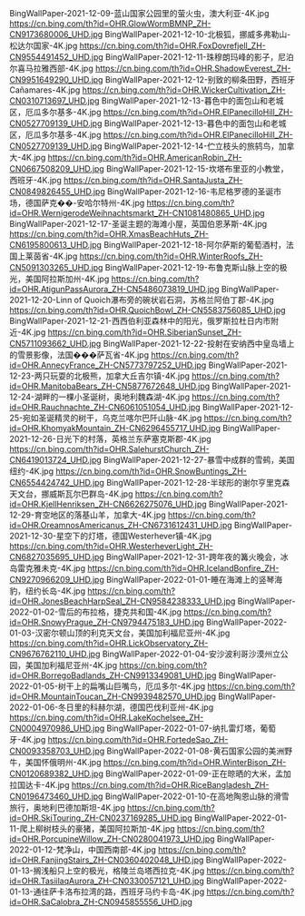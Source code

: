 BingWallPaper-2021-12-09-蓝山国家公园里的萤火虫，澳大利亚-4K.jpg
https://cn.bing.com/th?id=OHR.GlowWormBMNP_ZH-CN9173680006_UHD.jpg
BingWallPaper-2021-12-10-北极狐，挪威多弗勒山-松达尔国家-4K.jpg
https://cn.bing.com/th?id=OHR.FoxDovrefjell_ZH-CN9554491452_UHD.jpg
BingWallPaper-2021-12-11-珠穆朗玛峰的影子，尼泊尔喜马拉雅西部-4K.jpg
https://cn.bing.com/th?id=OHR.ShadowEverest_ZH-CN9951649290_UHD.jpg
BingWallPaper-2021-12-12-别致的柳条田野，西班牙Cañamares-4K.jpg
https://cn.bing.com/th?id=OHR.WickerCultivation_ZH-CN0310713697_UHD.jpg
BingWallPaper-2021-12-13-暮色中的面包山和老城区，厄瓜多尔基多-4K.jpg
https://cn.bing.com/th?id=OHR.ElPanecilloHill_ZH-CN0527709139_UHD.jpg
BingWallPaper-2021-12-13-暮色中的面包山和老城区，厄瓜多尔基多-4K.jpg
https://cn.bing.com/th?id=OHR.ElPanecilloHill_ZH-CN0527709139_UHD.jpg
BingWallPaper-2021-12-14-伫立枝头的旅鸫鸟，加拿大-4K.jpg
https://cn.bing.com/th?id=OHR.AmericanRobin_ZH-CN0667508209_UHD.jpg
BingWallPaper-2021-12-15-坎塔布里亚的小教堂，西班牙-4K.jpg
https://cn.bing.com/th?id=OHR.SantaJusta_ZH-CN0849826455_UHD.jpg
BingWallPaper-2021-12-16-韦尼格罗德的圣诞市场，德国萨克��-安哈尔特州-4K.jpg
https://cn.bing.com/th?id=OHR.WernigerodeWeihnachtsmarkt_ZH-CN1081480865_UHD.jpg
BingWallPaper-2021-12-17-圣诞主题的海滩小屋，英国伯恩茅斯-4K.jpg
https://cn.bing.com/th?id=OHR.XmasBeachHuts_ZH-CN6195800613_UHD.jpg
BingWallPaper-2021-12-18-阿尔萨斯的葡萄酒村，法国上莱茵省-4K.jpg
https://cn.bing.com/th?id=OHR.WinterRoofs_ZH-CN5091303265_UHD.jpg
BingWallPaper-2021-12-19-布鲁克斯山脉上空的极光，美国阿拉斯加州-4K.jpg
https://cn.bing.com/th?id=OHR.AtigunPassAurora_ZH-CN5486073819_UHD.jpg
BingWallPaper-2021-12-20-Linn of Quoich瀑布旁的碗状岩石洞，苏格兰阿伯丁郡-4K.jpg
https://cn.bing.com/th?id=OHR.QuoichBowl_ZH-CN5583756085_UHD.jpg
BingWallPaper-2021-12-21-西西伯利亚森林中的阳光，俄罗斯拉杜日内市附近-4K.jpg
https://cn.bing.com/th?id=OHR.SiberianSunset_ZH-CN5711093662_UHD.jpg
BingWallPaper-2021-12-22-投射在安纳西中皇岛墙上的雪景影像，法国���萨瓦省-4K.jpg
https://cn.bing.com/th?id=OHR.AnnecyFrance_ZH-CN5773797252_UHD.jpg
BingWallPaper-2021-12-23-两只玩耍的北极熊，加拿大丘吉尔镇-4K.jpg
https://cn.bing.com/th?id=OHR.ManitobaBears_ZH-CN5877672648_UHD.jpg
BingWallPaper-2021-12-24-湖畔的一棵小圣诞树，奥地利魏森湖-4K.jpg
https://cn.bing.com/th?id=OHR.Rauchnachte_ZH-CN6061051054_UHD.jpg
BingWallPaper-2021-12-25-宛如圣诞精灵的树干，乌克兰喀尔巴阡山脉-4K.jpg
https://cn.bing.com/th?id=OHR.KhomyakMountain_ZH-CN6296455717_UHD.jpg
BingWallPaper-2021-12-26-日光下的村落，英格兰东萨塞克斯郡-4K.jpg
https://cn.bing.com/th?id=OHR.SalehurstChurch_ZH-CN6419013724_UHD.jpg
BingWallPaper-2021-12-27-暴雪中成群的雪鹀，美国纽约-4K.jpg
https://cn.bing.com/th?id=OHR.SnowBuntings_ZH-CN6554424742_UHD.jpg
BingWallPaper-2021-12-28-半球形的谢尔亨里克森天文台，挪威斯瓦尔巴群岛-4K.jpg
https://cn.bing.com/th?id=OHR.KjellHenriksen_ZH-CN6626275076_UHD.jpg
BingWallPaper-2021-12-29-育空地区的落基山羊，加拿大-4K.jpg
https://cn.bing.com/th?id=OHR.OreamnosAmericanus_ZH-CN6731612431_UHD.jpg
BingWallPaper-2021-12-30-星空下的灯塔，德国Westerhever镇-4K.jpg
https://cn.bing.com/th?id=OHR.WesterheverLight_ZH-CN6827035695_UHD.jpg
BingWallPaper-2021-12-31-跨年夜的篝火晚会，冰岛雷克雅未克-4K.jpg
https://cn.bing.com/th?id=OHR.IcelandBonfire_ZH-CN9270966209_UHD.jpg
BingWallPaper-2022-01-01-睡在海滩上的竖琴海豹，纽约长岛-4K.jpg
https://cn.bing.com/th?id=OHR.JonesBeachHarpSeal_ZH-CN9584238333_UHD.jpg
BingWallPaper-2022-01-02-雪后的布拉格，捷克共和国-4K.jpg
https://cn.bing.com/th?id=OHR.SnowyPrague_ZH-CN9794475183_UHD.jpg
BingWallPaper-2022-01-03-汉密尔顿山顶的利克天文台，美国加利福尼亚州-4K.jpg
https://cn.bing.com/th?id=OHR.LickObservatory_ZH-CN9676762110_UHD.jpg
BingWallPaper-2022-01-04-安沙波利哥沙漠州立公园，美国加利福尼亚州-4K.jpg
https://cn.bing.com/th?id=OHR.BorregoBadlands_ZH-CN9913349081_UHD.jpg
BingWallPaper-2022-01-05-树干上的扁嘴山巨嘴鸟，厄瓜多尔-4K.jpg
https://cn.bing.com/th?id=OHR.MountainToucan_ZH-CN9939482570_UHD.jpg
BingWallPaper-2022-01-06-冬日里的科赫尔湖，德国巴伐利亚州-4K.jpg
https://cn.bing.com/th?id=OHR.LakeKochelsee_ZH-CN0004970986_UHD.jpg
BingWallPaper-2022-01-07-纳扎雷灯塔，葡萄牙-4K.jpg
https://cn.bing.com/th?id=OHR.FortedeSao_ZH-CN0093358703_UHD.jpg
BingWallPaper-2022-01-08-黄石国家公园的美洲野牛，美国怀俄明州-4K.jpg
https://cn.bing.com/th?id=OHR.WinterBison_ZH-CN0120689382_UHD.jpg
BingWallPaper-2022-01-09-正在晾晒的大米，孟加拉国达卡-4K.jpg
https://cn.bing.com/th?id=OHR.RiceBangladesh_ZH-CN0196473460_UHD.jpg
BingWallPaper-2022-01-10-在高地陶恩山脉的滑雪旅行，奥地利巴德加斯坦-4K.jpg
https://cn.bing.com/th?id=OHR.SkiTouring_ZH-CN0237169285_UHD.jpg
BingWallPaper-2022-01-11-爬上柳树枝头的豪猪，美国阿拉斯加-4K.jpg
https://cn.bing.com/th?id=OHR.PorcupineWillow_ZH-CN0280041973_UHD.jpg
BingWallPaper-2022-01-12-梵净山，中国西南部-4K.jpg
https://cn.bing.com/th?id=OHR.FanjingStairs_ZH-CN0360402048_UHD.jpg
BingWallPaper-2022-01-13-搁浅船只上空的极光，格陵兰岛塔西拉克-4K.jpg
https://cn.bing.com/th?id=OHR.TasiilaqAurora_ZH-CN0330057121_UHD.jpg
BingWallPaper-2022-01-13-通往萨卡洛布拉湾的路，西班牙马约卡岛-4K.jpg
https://cn.bing.com/th?id=OHR.SaCalobra_ZH-CN0945855556_UHD.jpg

